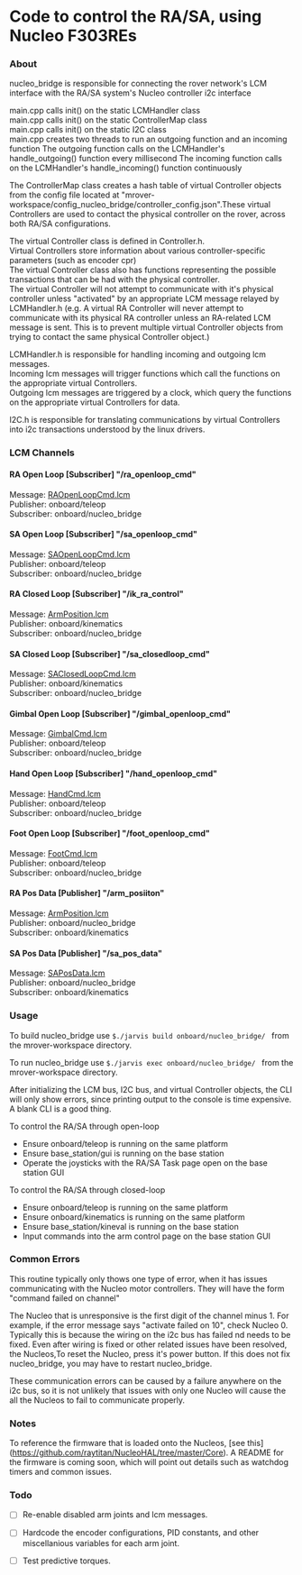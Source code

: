Code to control the RA/SA, using Nucleo F303REs
===============================================
### About

nucleo_bridge is responsible for connecting the rover network's LCM interface with the RA/SA system's Nucleo controller i2c interface

main.cpp calls init() on the static LCMHandler class \
main.cpp calls init() on the static ControllerMap class \
main.cpp calls init() on the static I2C class \
main.cpp creates two threads to run an outgoing function and an incoming function
The outgoing function calls on the LCMHandler's handle_outgoing() function every millisecond
The incoming function calls on the LCMHandler's handle_incoming() function continuously

The ControllerMap class creates a hash table of virtual Controller objects from the config file located at "mrover-workspace/config_nucleo_bridge/controller_config.json".These virtual Controllers are used to contact the physical controller on the rover, across both RA/SA configurations.

The virtual Controller class is defined in Controller.h.\
Virtual Controllers store information about various controller-specific parameters (such as encoder cpr)\
The virtual Controller class also has functions representing the possible transactions that can be had with the physical controller. \
The virtual Controller will not attempt to communicate with it's physical controller unless "activated" by an appropriate LCM message relayed by LCMHandler.h
(e.g. A virtual RA Controller will never attempt to communicate with its physical RA controller unless an RA-related LCM message is sent. This is to prevent multiple virtual Controller objects from trying to contact the same physical Controller object.)

LCMHandler.h is responsible for handling incoming and outgoing lcm messages. \
Incoming lcm messages will trigger functions which call the functions on the appropriate virtual Controllers. \
Outgoing lcm messages are triggered by a clock, which query the functions on the appropriate virtual Controllers for data.

I2C.h is responsible for translating communications by virtual Controllers into i2c transactions understood by the linux drivers.

### LCM Channels
#### RA Open Loop \[Subscriber\] "/ra_openloop_cmd"
Message: [RAOpenLoopCmd.lcm](https://github.com/umrover/mrover-workspace/blob/master/rover_msgs/RAOpenLoopCmd.lcm) \
Publisher: onboard/teleop \
Subscriber: onboard/nucleo_bridge

#### SA Open Loop \[Subscriber\] "/sa_openloop_cmd"
Message: [SAOpenLoopCmd.lcm](https://github.com/umrover/mrover-workspace/blob/master/rover_msgs/SAOpenLoopCmd.lcm) \
Publisher: onboard/teleop \
Subscriber: onboard/nucleo_bridge

#### RA Closed Loop \[Subscriber\] "/ik_ra_control"
Message: [ArmPosition.lcm](https://github.com/umrover/mrover-workspace/blob/master/rover_msgs/ArmPosition.lcm) \
Publisher: onboard/kinematics \
Subscriber: onboard/nucleo_bridge

#### SA Closed Loop \[Subscriber\] "/sa_closedloop_cmd"
Message: [SAClosedLoopCmd.lcm](https://github.com/umrover/mrover-workspace/blob/master/rover_msgs/SAClosedLoopCmd.lcm) \
Publisher: onboard/kinematics \
Subscriber: onboard/nucleo_bridge

#### Gimbal Open Loop \[Subscriber\] "/gimbal_openloop_cmd"
Message: [GimbalCmd.lcm](https://github.com/umrover/mrover-workspace/blob/master/rover_msgs/GimbalCmd.lcm) \
Publisher: onboard/teleop \
Subscriber: onboard/nucleo_bridge

#### Hand Open Loop \[Subscriber\] "/hand_openloop_cmd"
Message: [HandCmd.lcm](https://github.com/umrover/mrover-workspace/blob/master/rover_msgs/HandCmd.lcm) \
Publisher: onboard/teleop \
Subscriber: onboard/nucleo_bridge

#### Foot Open Loop \[Subscriber\] "/foot_openloop_cmd"
Message: [FootCmd.lcm](https://github.com/raytitan/mrover-workspace/blob/rnucleo/rover_msgs/FootCmd.lcm) \
Publisher: onboard/teleop \
Subscriber: onboard/nucleo_bridge

#### RA Pos Data \[Publisher\] "/arm_posiiton"
Message: [ArmPosition.lcm](https://github.com/umrover/mrover-workspace/blob/master/rover_msgs/ArmPosition.lcm) \
Publisher: onboard/nucleo_bridge \
Subscriber: onboard/kinematics

#### SA Pos Data \[Publisher\] "/sa_pos_data"
Message: [SAPosData.lcm](https://github.com/umrover/mrover-workspace/blob/master/rover_msgs/SAPosData.lcm) \
Publisher: onboard/nucleo_bridge \
Subscriber: onboard/kinematics

### Usage

To build nucleo_bridge use `$./jarvis build onboard/nucleo_bridge/ ` from the mrover-workspace directory.

To run nucleo_bridge use `$./jarvis exec onboard/nucleo_bridge/ `
from the mrover-workspace directory.

After initializing the LCM bus, I2C bus, and virtual Controller objects, the CLI will only show errors, since printing output to the console is time expensive. A blank CLI is a good thing.

To control the RA/SA through open-loop
* Ensure onboard/teleop is running on the same platform
* Ensure base_station/gui is running on the base station
* Operate the joysticks with the RA/SA Task page open on the base station GUI

To control the RA/SA through closed-loop
* Ensure onboard/teleop is running on the same platform
* Ensure onboard/kinematics is running on the same platform
* Ensure base_station/kineval is running on the base station
* Input commands into the arm control page on the base station GUI

### Common Errors

This routine typically only thows one type of error, when it has issues communicating with the Nucleo motor controllers. They will have the form "command failed on channel"

The Nucleo that is unresponsive is the first digit of the channel minus 1. For example, if the error message says "activate failed on 10", check Nucleo 0. Typically this is because the wiring on the i2c bus has failed nd needs to be fixed. Even after wiring is fixed or other related issues have been resolved, the Nucleos,To reset the Nucleo, press it's power button. If this does not fix nucleo_bridge, you may have to restart nucleo_bridge.

These communication errors can be caused by a failure anywhere on the i2c bus, so it is not unlikely that issues with only one Nucleo will cause the all the Nucleos to fail to communicate properly. 

### Notes

To reference the firmware that is loaded onto the Nucleos, [see this] (https://github.com/raytitan/NucleoHAL/tree/master/Core). A README for the firmware is coming soon, which will point out details such as watchdog timers and common issues.

### Todo

- [ ] Re-enable disabled arm joints and lcm messages.
- [ ] Hardcode the encoder configurations, PID constants, and other miscellanious variables for each arm joint.
- [ ] Test predictive torques.


